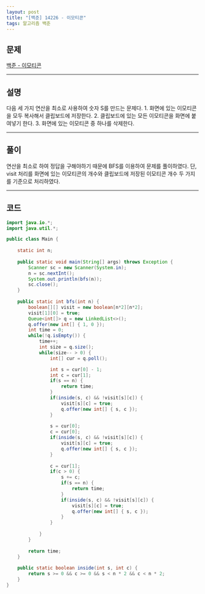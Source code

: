 ```yaml
---
layout: post
title: "[백준] 14226 - 이모티콘"
tags: 알고리즘 백준
---
```


## 문제
[백준 - 이모티콘](https://www.acmicpc.net/problem/14226)

---
## 설명
다음 세 가지 연산을 최소로 사용하여 숫자 S를 만드는 문제다.
	1. 화면에 있는 이모티콘을 모두 복사해서 클립보드에 저장한다.
	2. 클립보드에 있는 모든 이모티콘을 화면에 붙여넣기 한다.
	3. 화면에 있는 이모티콘 중 하나를 삭제한다.

---
## 풀이
연산을 최소로 하여 정답을 구해야하기 때문에 BFS를 이용하여 문제를 풀이하였다. 단, visit 처리를 화면에 있는 이모티콘의 개수와 클립보드에 저장된 이모티콘 개수 두 가지를 기준으로 처리하였다.

---
## 코드
```java
import java.io.*;
import java.util.*;

public class Main {
	
	static int n;
	
	public static void main(String[] args) throws Exception {
		Scanner sc = new Scanner(System.in);
		n = sc.nextInt();
		System.out.println(bfs(n));
		sc.close();
	}
	
	public static int bfs(int n) {
		boolean[][] visit = new boolean[n*2][n*2];
		visit[1][0] = true;
		Queue<int[]> q = new LinkedList<>();
		q.offer(new int[] { 1, 0 });
		int time = 0;
		while(!q.isEmpty()) {
			time++;
			int size = q.size();
			while(size-- > 0) {
				int[] cur = q.poll();

				int s = cur[0] - 1;
				int c = cur[1];
				if(s == n) {
					return time;
				}
				if(inside(s, c) && !visit[s][c]) {
					visit[s][c] = true;
					q.offer(new int[] { s, c });
				}
				
				s = cur[0];
				c = cur[0];
				if(inside(s, c) && !visit[s][c]) {
					visit[s][c] = true;
					q.offer(new int[] { s, c });
				}
				
				c = cur[1];
				if(c > 0) {
					s += c;
					if(s == n) {
						return time;
					}
					if(inside(s, c) && !visit[s][c]) {
						visit[s][c] = true;
						q.offer(new int[] { s, c });
					}
				}
				
			}
		}
		
		return time;
	}
	
	public static boolean inside(int s, int c) {
		return s >= 0 && c >= 0 && s < n * 2 && c < n * 2;
	}
}
```